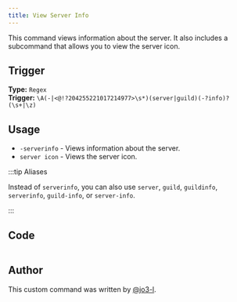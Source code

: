 ```yaml
---
title: View Server Info
---
```


This command views information about the server. It also includes a subcommand that allows you to view the server icon.

## Trigger

**Type:** `Regex`<br />
**Trigger:** `\A(-|<@!?204255221017214977>\s*)(server|guild)(-?info)?(\s+|\z)`

## Usage

- `-serverinfo` - Views information about the server.
- `server icon` - Views the server icon.

:::tip Aliases

Instead of `serverinfo`, you can also use `server`, `guild`, `guildinfo`, `serverinfo`, `guild-info`, or `server-info`.

:::

## Code

```go file=../../../src/info/server.go.tmpl

```

## Author

This custom command was written by [@jo3-l](https://github.com/jo3-l).
